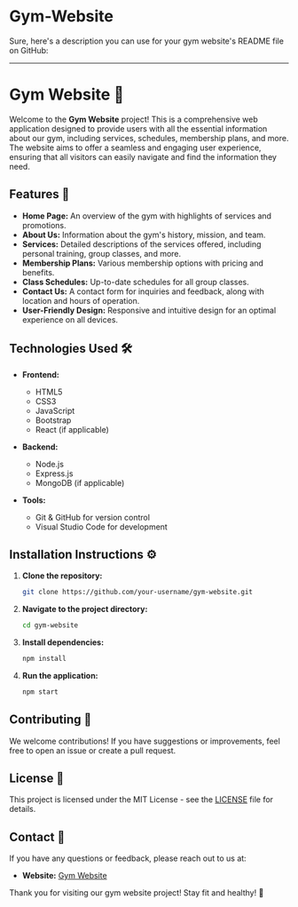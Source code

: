 # Gym-Website


Sure, here's a description you can use for your gym website's README file on GitHub:

---

# Gym Website 💪

Welcome to the **Gym Website** project! This is a comprehensive web application designed to provide users with all the essential information about our gym, including services, schedules, membership plans, and more. The website aims to offer a seamless and engaging user experience, ensuring that all visitors can easily navigate and find the information they need.

## Features 🚀

- **Home Page:** An overview of the gym with highlights of services and promotions.
- **About Us:** Information about the gym's history, mission, and team.
- **Services:** Detailed descriptions of the services offered, including personal training, group classes, and more.
- **Membership Plans:** Various membership options with pricing and benefits.
- **Class Schedules:** Up-to-date schedules for all group classes.
- **Contact Us:** A contact form for inquiries and feedback, along with location and hours of operation.
- **User-Friendly Design:** Responsive and intuitive design for an optimal experience on all devices.

## Technologies Used 🛠️

- **Frontend:**
  - HTML5
  - CSS3
  - JavaScript
  - Bootstrap
  - React (if applicable)

- **Backend:**
  - Node.js
  - Express.js
  - MongoDB (if applicable)

- **Tools:**
  - Git & GitHub for version control
  - Visual Studio Code for development

## Installation Instructions ⚙️

1. **Clone the repository:**
   ```bash
   git clone https://github.com/your-username/gym-website.git
   ```
2. **Navigate to the project directory:**
   ```bash
   cd gym-website
   ```
3. **Install dependencies:**
   ```bash
   npm install
   ```
4. **Run the application:**
   ```bash
   npm start
   ```

## Contributing 🤝

We welcome contributions! If you have suggestions or improvements, feel free to open an issue or create a pull request.

## License 📄

This project is licensed under the MIT License - see the [LICENSE](LICENSE) file for details.

## Contact 📧

If you have any questions or feedback, please reach out to us at:

- **Website:** [Gym Website](https://modassiralam.tech)

Thank you for visiting our gym website project! Stay fit and healthy! 💪

